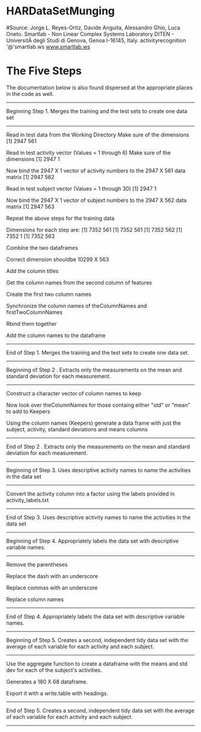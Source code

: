 HARDataSetMunging
=================
#Source:
Jorge L. Reyes-Ortiz, Davide Anguita, Alessandro Ghio, Luca Oneto.
Smartlab - Non Linear Complex Systems Laboratory
DITEN - UniversitÃ degli Studi di Genova, Genoa I-16145, Italy.
activityrecognition '@'smartlab.ws
www.smartlab.ws
# The Five Steps
The documentation below is also found dispersed at the appropriate places in the
code as well.
*******************************************************************************
 Beginning Step 1. Merges the training and the test sets to create one data set
*******************************************************************************
 Read in test data from the Working Directory
 Make sure of the dimensions
 [1] 2947  561
 
 Read in test activity vector (Values = 1 through 6)
 Make sure of the dimensions
 [1] 2947    1
 
 Now bind the 2947 X 1 vector of activity numbers to the 2947 X 561 data matrix
 [1] 2947  562

 Read in test subject vector (Values = 1 through 30)
 [1] 2947    1

 Now bind the 2947 X 1 vector of subjext numbers to the 2947 X 562 data matrix
 [1] 2947  563

Repeat the above steps for the training data

 Dimensions for each step are:
[1] 7352  561
[1] 7352  561
[1] 7352  562
[1] 7352    1
[1] 7352  563

 Combine the two dataframes

 Correct dimension shouldbe  10299 X 563

 Add the column titles

 Get the column names from the second column of features

 Create the first two column names

 Synchronize the column names of theColumnNames and firstTwoColumnNames
 
 Rbind them together 

Add the column names to the dataframe

*******************************************************************************
 End of Step 1. Merges the training and the test sets to create one data set.
*******************************************************************************
 Beginning of Step 2 . Extracts only the measurements on the mean and standard 
                       deviation for each measurement.
*******************************************************************************
 Construct a character vector of column names to keep

Now look over theColumnNames for those containg either "std" or "mean" to add
    to Keepers
    
Using the column names (Keepers) generate a data frame with just the subject,
activity, standard deviations and means columns 

*******************************************************************************
 End of Step 2 . Extracts only the measurements on the mean and standard 
                 deviation for each measurement.
*******************************************************************************
 Beginning of Step 3. Uses descriptive activity names to name the activities in
                      the data set        
*******************************************************************************
 Convert the activity column into a factor using the labels provided in
 activity_labels.txt
*******************************************************************************
 End of Step 3. Uses descriptive activity names to name the activities in
                      the data set        
*******************************************************************************
 Beginning of Step 4. Appropriately labels the data set with descriptive 
                      variable names. 
*******************************************************************************
 Remove the parentheses
 
 Replace the dash with an underscore
 
 Replace commas with an underscore

 Replace column names

*******************************************************************************
 End of Step 4. Appropriately labels the data set with descriptive variable 
                names.            
*******************************************************************************
 Beginning of Step 5. Creates a second, independent tidy data set with the 
                      average of each variable for each activity and each 
                      subject.
*******************************************************************************
 Use the aggregate function to create a dataframe with the means and std dev 
 for each of the subject's activities.
 
 Generates a 180 X 68 dataframe.
 
 Export it with a write.table with headings.
*******************************************************************************
 End of Step 5. Creates a second, independent tidy data set with the average of 
                each variable for each activity and each subject.
*******************************************************************************